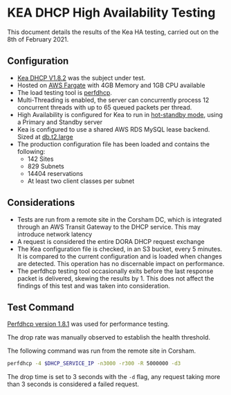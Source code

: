 # KEA DHCP High Availability Testing

This document details the results of the Kea HA testing, carried out on the 8th of February 2021.

## Configuration

- [Kea DHCP V1.8.2](https://github.com/ministryofjustice/staff-device-dhcp-server/blob/main/dhcp-service/Dockerfile) was the subject under test.
- Hosted on [AWS Fargate](https://aws.amazon.com/fargate/) with 4GB Memory and 1GB CPU available
- The load testing tool is [perfdhcp](#PerfDHCP).
- Multi-Threading is enabled, the server can concurrently process 12 concurrent threads with up to 65 queued packets per thread.
- High Availability is configured for Kea to run in [hot-standby mode](https://gitlab.isc.org/isc-projects/kea/-/wikis/designs/High-Availability-Design), using a Primary and Standby server
- Kea is configured to use a shared AWS RDS MySQL lease backend. Sized at [db.t2.large](https://aws.amazon.com/rds/instance-types/)
- The production configuration file has been loaded and contains the following:
  - 142 Sites
  - 829 Subnets
  - 14404 reservations
  - At least two client classes per subnet

## Considerations

- Tests are run from a remote site in the Corsham DC, which is integrated through an AWS Transit Gateway to the DHCP service. This may introduce network latency
- A request is considered the entire DORA DHCP request exchange
- The Kea configuration file is checked, in an S3 bucket, every 5 minutes. It is compared to the current configuration and is loaded when changes are detected. This operation has no discernable impact on performance.
- The perfdhcp testing tool occasionally exits before the last response packet is delivered, skewing the results by 1. This does not affect the findings of this test and was taken into consideration.

## Test Command

[Perfdhcp version 1.8.1](https://kea.readthedocs.io/en/latest/man/perfdhcp.8.html) was used for performance testing.

The drop rate was manually observed to establish the health threshold.

The following command was run from the remote site in Corsham.

```sh
perfdhcp -4 $DHCP_SERVICE_IP -n3000 -r300 -R 5000000 -d3
```

The drop time is set to 3 seconds with the `-d` flag, any request taking more than 3 seconds is considered a failed request.
